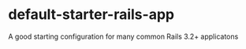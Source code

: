 default-starter-rails-app
=========================

A good starting configuration for many common Rails 3.2+ applicatons